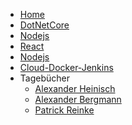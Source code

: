 <!-- _navbar.md -->

* [Home](/)
* [DotNetCore](dotnetcore/index.md)
* [Nodejs](nodejs/index.md)
* [React](react/index.md)
* [Nodejs](nodejs/index.md)
* [Cloud-Docker-Jenkins](cloud-docker-jenkins/index.md)
* Tagebücher
	* [Alexander Heinisch](devdiarys/alexanderheinisch)
	* [Alexander Bergmann](devdiarys/alexander_bergmann)
	* [Patrick Reinke](devdiarys/patrickreinke)

